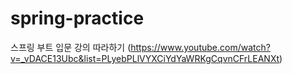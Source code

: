 # spring-practice

스프링 부트 입문 강의 따라하기
(https://www.youtube.com/watch?v=_vDACE13Ubc&list=PLyebPLlVYXCiYdYaWRKgCqvnCFrLEANXt)
